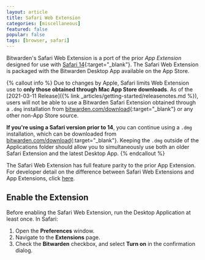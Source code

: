 ```yaml
---
layout: article
title: Safari Web Extension
categories: [miscellaneous]
featured: false
popular: false
tags: [browser, safari]
---
```


Bitwarden's Safari Web Extension is a port of the prior *App Extension* designed for use with [Safari 14](https://developer.apple.com/documentation/safariservices/safari_web_extensions/converting_a_safari_app_extension_to_a_safari_web_extension?language=objc){:target="\_blank"}.    The Safari Web Extension is packaged with the Bitwarden Desktop App available on the App Store.

{% callout info %}
Due to changes by Apple, Safari limits Web Extension use to **only those obtained through Mac App Store downloads**. As of the [2021-03-11 Release]({% link _articles/getting-started/releasenotes.md %}), users will not be able to use a Bitwarden Safari Extension obtained through a `.dmg` installation from [bitwarden.com/download](https://bitwarden.com/download){:target="\_blank"} or any other non-App Store source.

**If you're using a Safari version prior to 14**, you can continue using a `.dmg` installation, which can be downloaded from [bitwarden.com/download](https://bitwarden.com/download){:target="\_blank"}. Keeping the `.dmg` outside of the Applications folder should allow you to simultaneously use both an older Safari Extension and the latest Desktop App.
{% endcallout %}

The Safari Web Extension has full feature parity to the prior App Extension. For developer detail on the difference between Safari Web Extensions and App Extensions, click [here](https://developer.apple.com/documentation/safariservices/safari_web_extensions/converting_a_safari_app_extension_to_a_safari_web_extension?language=objc).

## Enable the Extension

Before enabling the Safari Web Extension, run the Desktop Application at least once. In Safari:

1. Open the **Preferences** window.
2. Navigate to the **Extensions** page.
3. Check the **Bitwarden** checkbox, and select **Turn on** in the confirmation dialog.
